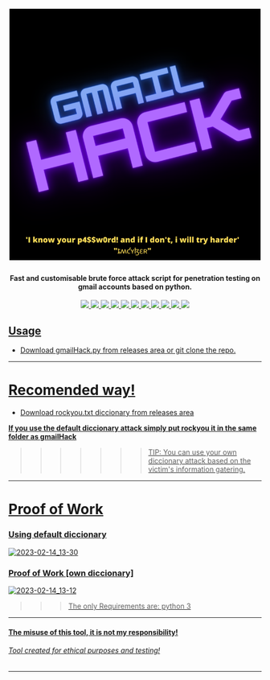 

<h1 align="center">
  <br>
  <a href="https://github.com/tmcybers/gmailHack"><img src="gmailhacklogo.png" width="500px" alt="gmailHack"></a>
</h1>

<h4 align="center">Fast and customisable brute force attack script for penetration testing on gmail accounts based on python.</h4>






<p align="center">
<a href="https://github.com/tmcybers/gmailHack/releases/tag/gmailHack"><img src="https://img.shields.io/badge/python-3-yellowgreen">
<a href="https://github.com/tmcybers/gmailHack/releases/tag/gmailHack"><img src="https://img.shields.io/badge/downloads-2334-green">
<a href="https://github.com/tmcybers/gmailHack/releases/"><img src="https://img.shields.io/badge/releases-1.0-red">
<a href="https://github.com/tmcybers/gmailHack/releases/tag/gmailHack"><img src="https://img.shields.io/badge/contributors-1-orange">
<a href="https://github.com/tmcybers/gmailHack/releases/tag/gmailHack"><img src="https://img.shields.io/badge/open%20issues-0-blue">
<a href="https://github.com/tmcybers/gmailHack/releases/tag/gmailHack"><img src="https://img.shields.io/badge/discussions-2-orange">
<a href="https://t.me/+l5WYQySOL-0yMDQ0"><img src="https://img.shields.io/badge/chat-online-brightgreen?style=plastic&logo=telegram">
<a href="https://twitter.com/tmcybers"><img src="https://img.shields.io/badge/folow-tmcyber-blue?style=plastic&logo=twitter">
<a href="https://twitter.com/tmcybers"><img src="https://img.shields.io/badge/folow-tmcyber-blue?style=plastic&logo=mastodon">
<a href="https://www.tiktok.com/@onehackerway27"><img src="https://img.shields.io/badge/folow-tmcyber-blue?style=plastic&logo=tiktok">
<a href="https://tmcybers.github.io/Donate"><img src="https://img.shields.io/badge/support-tmcyber-blue?style=plastic&logo=donate">
  
  
</p>


  
## Usage

* Download gmailHack.py from releases area or git clone the repo.
---

# Recomended way!

* Download rockyou.txt diccionary from releases area

**If you use the default diccionary attack simply put rockyou it in the same folder as gmailHack**

>>>>>>> TIP: You can use your own diccionary attack based on the victim's information gatering.

---

# Proof of Work

### Using default diccionary

![2023-02-14_13-30](https://user-images.githubusercontent.com/97669969/218752197-1b988710-e69b-4bfb-bcd6-37df8f26aa91.png)


### Proof of Work [own diccionary]

![2023-02-14_13-12](https://user-images.githubusercontent.com/97669969/218752634-42fa62b0-2a00-41e8-8801-62c405c90e2e.png)


>>> The only Requirements are: python 3


---

#### The misuse of this tool, it is not my responsibility!
###### Tool created for ethical purposes and testing!


---


